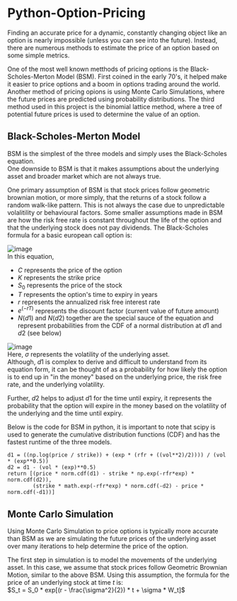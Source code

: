 # Python-Option-Pricing
Finding an accurate price for a dynamic, constantly changing object like an option is nearly impossible (unless you can see into the future). Instead, there are numerous methods to estimate the price of an option based on some simple metrics.  

One of the most well known metthods of pricing options is the Black-Scholes-Merton Model (BSM). First coined in the early 70's, it helped make it easier to price options and a boom in options trading around the world. Another method of pricing opions is using Monte Carlo Simulations, where the future prices are predicted using probability distributions. The third method used in this project is the binomial lattice method, where a tree of potential future prices is used to determine the value of an option.

## Black-Scholes-Merton Model
BSM is the simplest of the three models and simply uses the Black-Scholes equation.  
One downside to BSM is that it makes assumptions about the underlying asset and broader market which are not always true.  

One primary assumption of BSM is that stock prices follow geometric brownian motion, or more simply, that the returns of a stock follow a random walk-like pattern. This is not always the case due to unpredictable volalitility or behavioural factors. Some smaller assumptions made in BSM are how the risk free rate is constant throughout the life of the option and that the underlying stock does not pay dividends. The Black-Scholes formula for a basic european call option is:  

![image](https://github.com/user-attachments/assets/ad69e24e-e797-4404-ab3c-afca3da2c811)  
In this equation, 
- $C$ represents the price of the option
- $K$ represents the strike price
- $S_0$ represents the price of the stock
- $T$ represents the option's time to expiry in years
- $r$ represents the annualized risk free interest rate
- $e^(-rT)$ represents the discount factor (current value of future amount)
- $N(d1)$ and $N(d2)$ together are the special sauce of the equation and represent probabilities from the CDF of a normal distribution at $d1$ and $d2$ (see below)

![image](https://github.com/user-attachments/assets/f5810430-dedb-48d7-863c-9b95aba3b4b4)  
Here, $\sigma$ represents the volatility of the underlying asset.  
Although, $d1$ is complex to derive and difficult to understand from its equation form, it can be thought of as a probability for how likely the option is to end up in "in the money" based on the underlying price, the risk free rate, and the underlying volatility.  

Further, $d2$ helps to adjust $d1$ for the time until expiry, it represents the probability that the option will expire in the money based on the volatility of the underlying and the time until expiry.  

Below is the code for BSM in python, it is important to note that scipy is used to generate the cumulative distribution functions (CDF) and has the fastest runtime of the three models.
```
d1 = ((np.log(price / strike)) + (exp * (rfr + ((vol**2)/2)))) / (vol * (exp**0.5))
d2 = d1 - (vol * (exp)**0.5) 
return [(price * norm.cdf(d1) - strike * np.exp(-rfr*exp) * norm.cdf(d2)),
        (strike * math.exp(-rfr*exp) * norm.cdf(-d2) - price * norm.cdf(-d1))]
```

## Monte Carlo Simulation
Using Monte Carlo Simulation to price options is typically more accurate than BSM as we are simulating the future prices of the underlying asset over many iterations to help determine the price of the option.  

The first step in simulation is to model the movements of the underlying asset. In this case, we assume that stock prices follow Geometric Brownian Motion, similar to the above BSM. Using this assumption, the formula for the price of an underlying stock at time $t$ is:  
$S_t = S_0 * exp[(r - \frac{\sigma^2}{2}) * t + \sigma * W_t]$
